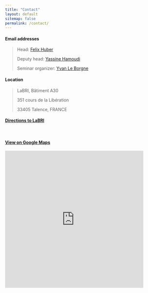 ```yaml
---
title: "Contact"
layout: default
sitemap: false
permalink: /contact/
---
```


#### **Email addresses**
> Head: [Felix Huber](mailto:felix.huber@labri.fr)
>
> Deputy head: [Yassine Hamoudi](mailto:yassine.hamoudi@labri.fr)
>
> Seminar organizer: [Yvan Le Borgne](borgne@labri.fr)

#### **Location**
> LaBRI, Bâtiment A30
>
> 351 cours de la Libération
>
> 33405 Talence, FRANCE

#### **[Directions to LaBRI](https://www.labri.fr/en/presentation/coming-labri)**
<br>

#### **[View on Google Maps](https://maps.app.goo.gl/pamdoDBJQtyBhbR16)**

<iframe src="https://www.google.com/maps/embed?pb=!1m18!1m12!1m3!1d90580.61876975106!2d-0.6795872295087221!3d44.80843647428251!2m3!1f0!2f0!3f0!3m2!1i1024!2i768!4f13.1!3m3!1m2!1s0xd55277933502067%3A0x1c82dc2e1bf1a2f!2sLaBRI!5e0!3m2!1sfr!2sfr!4v1706774221311!5m2!1sfr!2sfr" width="90%" height="450" style="border:0;" allowfullscreen="" loading="lazy" referrerpolicy="no-referrer-when-downgrade"></iframe>

<br>
